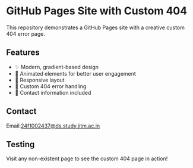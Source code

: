 # GitHub Pages Site with Custom 404

This repository demonstrates a GitHub Pages site with a creative custom 404 error page.

## Features
- ✨ Modern, gradient-based design
- 🎨 Animated elements for better user engagement
- 📱 Responsive layout
- 🔄 Custom 404 error handling
- 📧 Contact information included

## Contact
Email:24f1002437@ds.study.iitm.ac.in

## Testing
Visit any non-existent page to see the custom 404 page in action!
